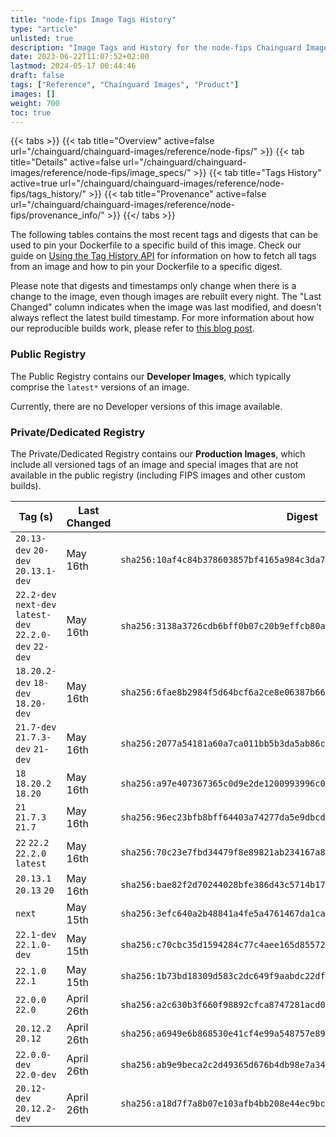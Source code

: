 ```yaml
---
title: "node-fips Image Tags History"
type: "article"
unlisted: true
description: "Image Tags and History for the node-fips Chainguard Image"
date: 2023-06-22T11:07:52+02:00
lastmod: 2024-05-17 00:44:46
draft: false
tags: ["Reference", "Chainguard Images", "Product"]
images: []
weight: 700
toc: true
---
```


{{< tabs >}}
{{< tab title="Overview" active=false url="/chainguard/chainguard-images/reference/node-fips/" >}}
{{< tab title="Details" active=false url="/chainguard/chainguard-images/reference/node-fips/image_specs/" >}}
{{< tab title="Tags History" active=true url="/chainguard/chainguard-images/reference/node-fips/tags_history/" >}}
{{< tab title="Provenance" active=false url="/chainguard/chainguard-images/reference/node-fips/provenance_info/" >}}
{{</ tabs >}}

The following tables contains the most recent tags and digests that can be used to pin your Dockerfile to a specific build of this image. Check our guide on [Using the Tag History API](/chainguard/chainguard-images/using-the-tag-history-api/) for information on how to fetch all tags from an image and how to pin your Dockerfile to a specific digest.

Please note that digests and timestamps only change when there is a change to the image, even though images are rebuilt every night. The "Last Changed" column indicates when the image was last modified, and doesn't always reflect the latest build timestamp. For more information about how our reproducible builds work, please refer to [this blog post](https://www.chainguard.dev/unchained/reproducing-chainguards-reproducible-image-builds).

### Public Registry
The Public Registry contains our **Developer Images**, which typically comprise the `latest*` versions of an image.

Currently, there are no Developer versions of this image available.

### Private/Dedicated Registry
The Private/Dedicated Registry contains our **Production Images**, which include all versioned tags of an image and special images that are not available in the public registry (including FIPS images and other custom builds).

| Tag (s)                                                   | Last Changed | Digest                                                                    |
|-----------------------------------------------------------|--------------|---------------------------------------------------------------------------|
|  `20.13-dev` `20-dev` `20.13.1-dev`                       | May 16th     | `sha256:10af4c84b378603857bf4165a984c3da74b6ae4b193a1c7c54153e7a6846ae17` |
|  `22.2-dev` `next-dev` `latest-dev` `22.2.0-dev` `22-dev` | May 16th     | `sha256:3138a3726cdb6bff0b07c20b9effcb80af4f1f92c42eff8a0d28adfb14cce408` |
|  `18.20.2-dev` `18-dev` `18.20-dev`                       | May 16th     | `sha256:6fae8b2984f5d64bcf6a2ce8e06387b669d82d2ae8d2b43f5d0b473a3c4ead9b` |
|  `21.7-dev` `21.7.3-dev` `21-dev`                         | May 16th     | `sha256:2077a54181a60a7ca011bb5b3da5ab86c7992a381697233c5878bcab5ee5d5dd` |
|  `18` `18.20.2` `18.20`                                   | May 16th     | `sha256:a97e407367365c0d9e2de1200993996c04539e87afc7ad8bc3a31d53e074a9a1` |
|  `21` `21.7.3` `21.7`                                     | May 16th     | `sha256:96ec23bfb8bff64403a74277da5e9dbcd08e8a60b575eb100be705cf4ef0ed70` |
|  `22` `22.2` `22.2.0` `latest`                            | May 16th     | `sha256:70c23e7fbd34479f8e89821ab234167a8e40c37570725311cdb15a4a8cd9cf1c` |
|  `20.13.1` `20.13` `20`                                   | May 16th     | `sha256:bae82f2d70244028bfe386d43c5714b1720bcf8a28e2d804be5a8f18b60286b6` |
|  `next`                                                   | May 15th     | `sha256:3efc640a2b48841a4fe5a4761467da1ca08dbd44f80c6b09bc9ddfeab58e95fa` |
|  `22.1-dev` `22.1.0-dev`                                  | May 15th     | `sha256:c70cbc35d1594284c77c4aee165d855721e775b93b9073cf85904823e955cbaa` |
|  `22.1.0` `22.1`                                          | May 15th     | `sha256:1b73bd18309d583c2dc649f9aabdc22df97579de3b5486b5bc7ff7c541854303` |
|  `22.0.0` `22.0`                                          | April 26th   | `sha256:a2c630b3f660f98892cfca8747281acd054df7512bcbe01b2d5066963bf3db45` |
|  `20.12.2` `20.12`                                        | April 26th   | `sha256:a6949e6b868530e41cf4e99a548757e89944a3c0b7a8e70d686cc4308457024c` |
|  `22.0.0-dev` `22.0-dev`                                  | April 26th   | `sha256:ab9e9beca2c2d49365d676b4db98e7a34b946598b4b887bb61f5422604f89014` |
|  `20.12-dev` `20.12.2-dev`                                | April 26th   | `sha256:a18d7f7a8b07e103afb4bb208e44ec9bc955a26052ef454cf74f2c425229acae` |

